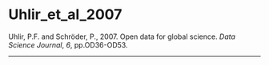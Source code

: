 # Uhlir_et_al_2007
Uhlir, P.F. and Schröder, P., 2007. Open data for global science. _Data Science Journal_, _6_, pp.OD36-OD53.

---

